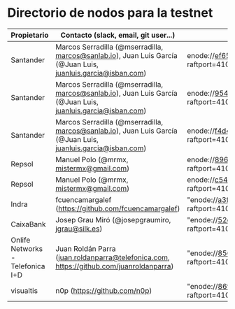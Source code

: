 # Directorio de nodos para la testnet

| Propietario | Contacto (slack, email, git user...) | enode |
| ----------- | ------------------------------------ | ----- |
| Santander | Marcos Serradilla (@mserradilla, marcos@sanlab.io), Juan Luis García (@Juan Luis, juanluis.garcia@isban.com) | enode://ef65a78e2c785f64561449ff6d7954a31d771a7bbf3ef36119f13f91b1bb9c2e0100e3cb5e8298e6bbce643142d2ba530396c7b5a2f9e2d5662dc33ec7598812@52.56.69.220:21000?raftport=41000 |
| Santander | Marcos Serradilla (@mserradilla, marcos@sanlab.io), Juan Luis García (@Juan Luis, juanluis.garcia@isban.com) | enode://95444283ac4585db5e8118a9b0d949fd0bc0bcfb24c8a0994bb7764e9acb19b55c6fda9c45eafb8c21220cfb312a5f290cb376e7f9205553a6df7cda18367fed@35.176.197.87:21000?raftport=41000 |
| Santander | Marcos Serradilla (@mserradilla, marcos@sanlab.io), Juan Luis García (@Juan Luis, juanluis.garcia@isban.com) | enode://f4d45250117bfc9414e6af97fbc7f61371575c2dcebb68b32e125128a57ff50b1ed97618b03a96a85f222085eef4fd2a2462ecbce04788c5997ec2bd0c192307@52.56.69.220:23000?raftport=41000 |
| Repsol | Manuel Polo (@mrmx, mistermx@gmail.com) | enode://8968447208d65c25044a4d93a9449a0ed003b72405e9b37d896eb2483d05921b2188fba6fd377a3d70bea6a2eee641c0f2e0fbbd32adcf29bdcd7196a30ce296@52.169.13.168:21000?raftport=41000 |
| Repsol |  Manuel Polo (@mrmx, mistermx@gmail.com) | enode://c54bd82e7954887795334037a90e3f33845bd7a1a1f8a878cd65d28a385c9468047ad570c5094dca4dd6cf9b164f42aae2bf0ce25cc7ef0121865062444415cb@52.164.228.204:21000?raftport=41000 |
| Indra | fcuencamargalef (https://github.com/fcuencamargalef) | "enode://a3f89bfce9ca72d39182bdb4f3d973c56e31172658c49fdb023819303b67229b36182470e3a43d99791174b710536a15b923a1968810bdd9fa44db31b00e8aa3@40.118.64.233:21000?raftport=41000 |
| CaixaBank | Josep Grau Miró (@josepgraumiro, jgrau@silk.es) | "enode://52d8430ac1386e2237ac8eebd77976a1348f074b5d5a09b49d4da3ec6c659dd07b822579ea97142dfb0beeae589cae82a041842b90ea87979d93cbc35b58143f@158.177.89.28:21000?raftport=41000 |
| Onlife Networks -Telefonica I+D | Juan Roldán Parra (juan.roldanparra@telefonica.com, https://github.com/juanroldanparra) | "enode://8502d3bd696fdb5c16e53752aea2d0d7bb6248ec4cb86806f17fa631ef116dba4b953b86b633c532bdcaf4dd32f897efb58dac75e907099ea47448b5a8606569@195.235.92.34:21000?raftport=41000 |
| visualtis | n0p (https://github.com/n0p) | "enode://86fb0944620bf8a91badcf02707aa438289a89b0fc4b1edd4aabcb40c5b23fc253b838148572e3d8a15127fa31a46b59903f6bf24a9c6d1466b14a870f8d2145@178.33.116.55:21000?raftport=41000  |